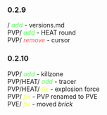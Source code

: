 ### 0.2.9
/ <span style="color:#5f5">*add*</span> - versions.md\
PVP/ <span style="color:#5f5">*add*</span> - HEAT round\
PVP/ <span style="color:#f55">*remove*</span> - cursor  

### 0.2.10
PVP/ <span style="color:#5f5">*add*</span> - killzone\
PVP/HEAT/ <span style="color:#5f5">*add*</span> - tracer\
PVP/HEAT/ <span style="color:#ef5">*fix*</span> - explosion force\
PVP/ <span style="color:#ef5">*fix*</span> - PVP renamed to PVE\
PVE/ <span style="color:#ef5">*fix*</span> - moved *brick*  

<!--<span style="color:#5f5">*add*</span>-->
<!--<span style="color:#f55">*remove*</span>-->
<!--<span style="color:#ef5">*fix*</span>-->